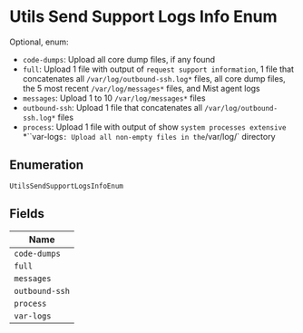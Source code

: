 
# Utils Send Support Logs Info Enum

Optional, enum:
* `code-dumps`: Upload all core dump files, if any found
* `full`: Upload 1 file with output of `request support information`, 1 file that concatenates all `/var/log/outbound-ssh.log*` files, all core dump files, the 5 most recent `/var/log/messages*` files, and Mist agent logs
* `messages`: Upload 1 to 10 `/var/log/messages*` files
* `outbound-ssh`: Upload 1 file that concatenates all `/var/log/outbound-ssh.log*` files
* `process`: Upload 1 file with output of show ``system processes extensive`` *``var-logs`: Upload all non-empty files in the`/var/log/` directory

## Enumeration

`UtilsSendSupportLogsInfoEnum`

## Fields

| Name |
|  --- |
| `code-dumps` |
| `full` |
| `messages` |
| `outbound-ssh` |
| `process` |
| `var-logs` |

